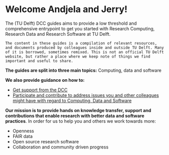 # Welcome Andjela and Jerry!
The (TU Delft) DCC guides aims to provide a low threshold and comprehensive entrypoint to get you started with Research Computing, Research Data and Research Software at TU Delft. 

```{note}
The content in these guides is a compilation of relevant resources, and documents produced by colleagues inside and outside TU Delft. Many of it is borrowed, sometimes remixed. This is not an official TU Delft website, but rather a place where we keep note of things we find important and useful to share.
```

**The guides are split into three main topics:**
Computing, data and software

**We also provide guidance on how to:**
- [Get support from the DCC](./04_About/04_About_DCC.html#how-we-work-and-support-our-community)
- [Participate and contribute to address issues you and other colleagues might have with regard to Computing, Data and Software](https://github.com/TU-Delft-DCC/TU-Delft-DCC.github.io/discussions/1)

**Our mission is to provide hands on knowledge transfer, support and contributions that enable research with better data and software practices**.
In order for us to help you and others we work towards more:
- Openness
- FAIR data
- Open source research software
- Collaboration and community driven progress
